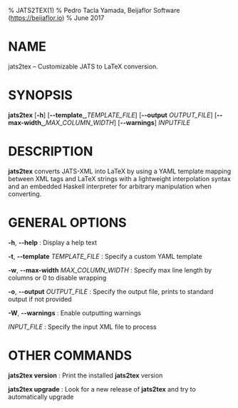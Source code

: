 % JATS2TEX(1)
% Pedro Tacla Yamada, Beijaflor Software (https://beijaflor.io)
% June 2017

# NAME

jats2tex – Customizable JATS to LaTeX conversion.

# SYNOPSIS

**jats2tex** [**-h**] [**--template**␣*TEMPLATE_FILE*] [**--output** *OUTPUT_FILE*] [**--max-width**␣*MAX_COLUMN_WIDTH*] [**--warnings**] *INPUTFILE*

# DESCRIPTION

**jats2tex** converts JATS-XML into LaTeX by using a YAML template mapping
between XML tags and LaTeX strings with a lightweight interpolation syntax and
an embedded Haskell interpreter for arbitrary manipulation when converting.

# GENERAL OPTIONS

**-h**, **--help**
:   Display a help text

**-t**, **--template** *TEMPLATE_FILE*
:   Specify a custom YAML template

**-w**, **--max-width** *MAX_COLUMN_WIDTH*
:   Specify max line length by columns or 0 to disable wrapping

**-o**, **--output** *OUTPUT_FILE*
:   Specify the output file, prints to standard output if not provided

**-W**, **--warnings**
:   Enable outputting warnings

*INPUT_FILE*
:   Specify the input XML file to process

# OTHER COMMANDS

**jats2tex version**
:   Print the installed **jats2tex** version

**jats2tex upgrade**
:   Look for a new release of **jats2tex** and try to automatically upgrade
